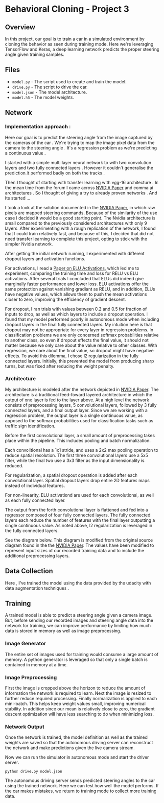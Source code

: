 # Behavioral Cloning - Project 3


## Overview

In this project, our goal is to  train a  car  in a simulated environment by cloning the behavior as seen during training mode. Here we're leveraging TensorFlow and Keras, a deep learning network predicts the proper steering angle given training samples.


## Files
* `model.py` - The script used to create and train the model.
* `drive.py` - The script to drive the car.
* `model.json` - The model architecture.
* `model.h5` - The model weights.

## Network

### Implementation approach : 

Here our goal is to predict the steering angle from the image captured by the cameras of the car . We're trying to map the image  pixel data from the camera to the steering angle  . It's a regression problem as we're predicting a continuous value .

I started with a simple multi layer neural network to with two convolution layers and two fully connected layers . However it couldn't generalise the prediction.It performed badly on both the tracks .

Then I thought of starting with transfer learning with vgg-16 architecture . In the mean time from the forum I came across [NVIDIA Paper](http://images.nvidia.com/content/tegra/automotive/images/2016/solutions/pdf/end-to-end-dl-using-px.pdf) and comma.ai architectures . So I thought of giving a try to already proven networks . And Its started ...

I took a look at the solution documented in the [NVIDIA Paper](http://images.nvidia.com/content/tegra/automotive/images/2016/solutions/pdf/end-to-end-dl-using-px.pdf), in which raw pixels are mapped steering commands. Because of the similarity of the use case  I decided it would be a good starting point.  The Nvidia architecture is small compared to the previously considered architectures with only 9 layers.  After experimenting with a rough replication of the network, I found that I could train relatively fast, and because of this, I decided that did not need transfer learning to complete this project, opting to stick with the simpler Nvidia network.

After getting the initial network running, I experimented with different dropout layers and activation functions.  

For activations, I read a [Paper on ELU Activations](https://arxiv.org/pdf/1511.07289v1.pdf), which led me to experiment, comparing the training time and loss for RELU vs ELU activations.  After several trials I concluded that ELUs did indeed give marginally faster performance and lower loss.  ELU activations offer the same protection against vanishing gradiant as RELU, and in addition, ELUs have negative values, which allows them to push the mean activations closer to zero, improving the efficiency of gradient descent.

For dropout, I ran trials with values between 0.2 and 0.5 for fraction of inputs to drop, as well as which layers to include a dropout operation.  I found that my model performed poorly in autonomous mode when including dropout layers in the final fully connected layers.  My intuition here is that dropout may not be appropriate for every layer in regression problems.  In classification problems we are only concerned softmax probabilities relative to another class, so even if dropout effects the final value, it should not matter because we only care about the value relative to other classes.  With regression, we care about the final value, so dropout might have negative effects.  To avoid this dilemma, I chose l2 regularization in the fully connected layers.  Initially, this prevented the model from producing sharp turns, but was fixed after reducing the weight penalty.

### Architecture

My architecture is modeled after the network depicted in [NVIDIA Paper](http://images.nvidia.com/content/tegra/automotive/images/2016/solutions/pdf/end-to-end-dl-using-px.pdf).  The architecture is a traditional feed-foward layered architecture in which the output of one layer is fed to the layer above.  At a high level the network consists of preprocessing layers, 5 convolutional layers, followed by 3 fully connected layers, and a final output layer.  Since we are working with a regression problem, the output layer is a single continuous value, as apposed to the softmax probabilities used for classification tasks such as traffic sign identification.

Before the first convolutional layer, a small amount of preprocessing takes place within the pipeline.  This includes pooling  and batch normalization.

Each convolitional has a 1x1 stride, and uses a 2x2 max pooling operation to reduce spatial resolution. The first three convolutional layers use a 5x5 filter, while the final two use a 3x3 filter as the input dimensionality is reduced.

For regularization, a spatial dropout operation is added after each convolutional layer.  Spatial dropout layers drop entire 2D features maps instead of individual features.

For non-linearity, ELU activationd are used for each convolutional, as well as each fully connected layer.

The output from the forth convolutional layer is flattened and fed into a regressor composed of four fully connected layers.  The fully connected layers each reduce the number of features with the final layer outputting a single continuous value.  As noted above, l2 regularization is leveraged in the fully connected layers.

See the diagram below.  This diagram is modified from the original source diagram found in the the [NVIDIA Paper](http://images.nvidia.com/content/tegra/automotive/images/2016/solutions/pdf/end-to-end-dl-using-px.pdf).  The values have been modified to represent input sizes of our recorded training data and to include the additional preprocessing layers.



## Data Collection

Here , I've trained the model using the data provided by the udacity  with data augmentation techniques .


## Training

A trained model is able to predict a steering angle given a camera image.  But, before sending our recorded images and steering angle data into the network for training, we can improve performance by limiting how much data is stored in memory as well as image preprocessing.

### Image Generator

The entire set of images used for training would consume a large amount of memory.  A python generator is leveraged so that only a single batch is contained in memory at a time.

### Image Preprocessing


First the image is cropped above the horizon to reduce the amount of information the network is required to learn.  Next the image is resized to further reduce required processing.  Finally normalization is applied to each mini-batch.  This helps keep weight values small, improving numerical stability. In addition since our mean is relatively close to zero, the gradient descent optimization will have less searching to do when minimizing loss.

### Network Output

Once the network is trained, the model definition as well as the trained weights are saved so that the autonomous driving server can reconstruct the network and make predictions given the live camera stream.

Now we can run the simulator in autonomous mode and start the driver server.

```
python drive.py model.json
```

The autonomous driving server sends predicted steering angles to the car using the trained network.  Here we can test how well the model performs.  If the car makes mistakes, we return to training mode to collect more training data.

